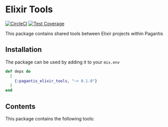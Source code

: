 # Elixir Tools

[![CircleCI](https://circleci.com/gh/digitalorigin/pg-elixir-tools/tree/master.svg?style=svg)](https://circleci.com/gh/digitalorigin/pg-elixir-tools/tree/master)
[![Test Coverage](https://api.codeclimate.com/v1/badges/9c11d636e6914a6ed91f/test_coverage)](https://codeclimate.com/github/digitalorigin/pg-elixir-tools/test_coverage)

This package contains shared tools between Elixir projects within Pagantis

## Installation

The package can be used by adding it to your `mix.env`

```elixir
def deps do
  [
    {:pagantis_elixir_tools, "~> 0.1.0"}
  ]
end
```

## Contents

This package contains the following tools:

